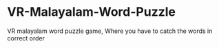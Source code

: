 # VR-Malayalam-Word-Puzzle
 VR malayalam word puzzle game, Where you have to catch the words in correct order
